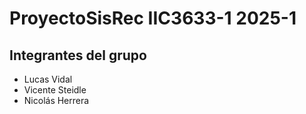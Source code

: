# ProyectoSisRec IIC3633-1 2025-1

## Integrantes del grupo
- Lucas Vidal
- Vicente Steidle
- Nicolás Herrera
